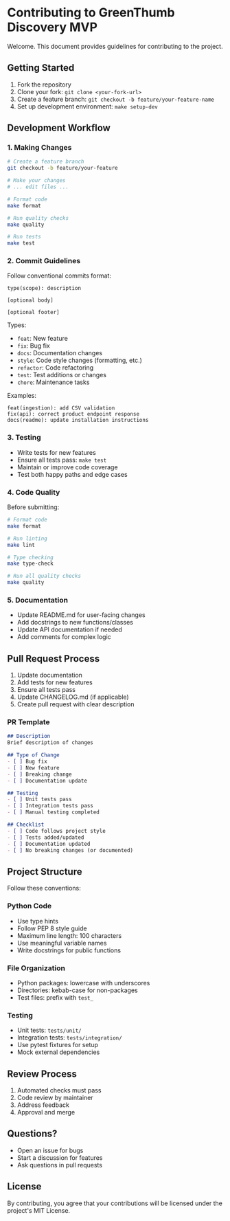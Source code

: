 # Contributing to GreenThumb Discovery MVP

Welcome. This document provides guidelines for contributing to the project.

## Getting Started

1. Fork the repository
2. Clone your fork: `git clone <your-fork-url>`
3. Create a feature branch: `git checkout -b feature/your-feature-name`
4. Set up development environment: `make setup-dev`

## Development Workflow

### 1. Making Changes

```bash
# Create a feature branch
git checkout -b feature/your-feature

# Make your changes
# ... edit files ...

# Format code
make format

# Run quality checks
make quality

# Run tests
make test
```

### 2. Commit Guidelines

Follow conventional commits format:

```
type(scope): description

[optional body]

[optional footer]
```

Types:
- `feat`: New feature
- `fix`: Bug fix
- `docs`: Documentation changes
- `style`: Code style changes (formatting, etc.)
- `refactor`: Code refactoring
- `test`: Test additions or changes
- `chore`: Maintenance tasks

Examples:
```
feat(ingestion): add CSV validation
fix(api): correct product endpoint response
docs(readme): update installation instructions
```

### 3. Testing

- Write tests for new features
- Ensure all tests pass: `make test`
- Maintain or improve code coverage
- Test both happy paths and edge cases

### 4. Code Quality

Before submitting:
```bash
# Format code
make format

# Run linting
make lint

# Type checking
make type-check

# Run all quality checks
make quality
```

### 5. Documentation

- Update README.md for user-facing changes
- Add docstrings to new functions/classes
- Update API documentation if needed
- Add comments for complex logic

## Pull Request Process

1. Update documentation
2. Add tests for new features
3. Ensure all tests pass
4. Update CHANGELOG.md (if applicable)
5. Create pull request with clear description

### PR Template

```markdown
## Description
Brief description of changes

## Type of Change
- [ ] Bug fix
- [ ] New feature
- [ ] Breaking change
- [ ] Documentation update

## Testing
- [ ] Unit tests pass
- [ ] Integration tests pass
- [ ] Manual testing completed

## Checklist
- [ ] Code follows project style
- [ ] Tests added/updated
- [ ] Documentation updated
- [ ] No breaking changes (or documented)
```

## Project Structure

Follow these conventions:

### Python Code
- Use type hints
- Follow PEP 8 style guide
- Maximum line length: 100 characters
- Use meaningful variable names
- Write docstrings for public functions

### File Organization
- Python packages: lowercase with underscores
- Directories: kebab-case for non-packages
- Test files: prefix with `test_`

### Testing
- Unit tests: `tests/unit/`
- Integration tests: `tests/integration/`
- Use pytest fixtures for setup
- Mock external dependencies

## Review Process

1. Automated checks must pass
2. Code review by maintainer
3. Address feedback
4. Approval and merge

## Questions?

- Open an issue for bugs
- Start a discussion for features
- Ask questions in pull requests

## License

By contributing, you agree that your contributions will be licensed under the project's MIT License.

